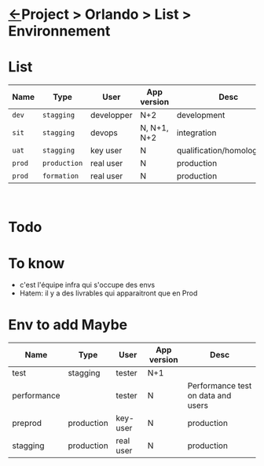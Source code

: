 <head><link rel="stylesheet" href="../../../md.css"/><script src="../../../md.js"></script></head>

[//]: #(Reference)
[Repo_Readme]:    ../README.md

[Cft_Whatis]:    ../whatis/cft_whatis.md
[Dataplatform_Whatis]: ../whatis/dataptf_whatis.md
[Other_Whatis]:        ../whatis/other_whatis.md



# [&larr;][Repo_Readme]Project > Orlando > List > Environnement

# List
|Name|Type|User|App version|Desc|
|-|-|-|-|-|
|`dev`|`stagging`|developper|N+2|development
|`sit`|`stagging`|devops|N, N+1, N+2|integration
|`uat`|`stagging`|key user|N|qualification/homologuation
|`prod`|`production`|real user|N|production
|`prod`|`formation`|real user|N|production
<br>

# Todo

# To know
- c'est l'équipe infra qui s'occupe des envs
- Hatem: il y a des livrables qui apparaitront que en Prod

# Env to add Maybe
|Name|Type|User|App version|Desc|
|-|-|-|-|-|
|test|stagging|tester|N+1|
|performance||tester|N|Performance test on data and users
|preprod|production|key-user|N|production
|stagging|production|real user|N|production
<br>
